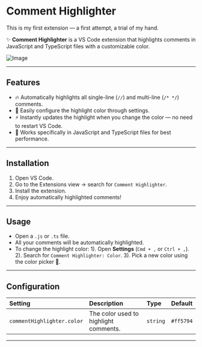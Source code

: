 # Comment Highlighter
This is my first extension — a first attempt, a trial of my hand.

✨ **Comment Highlighter** is a VS Code extension that highlights comments in JavaScript and TypeScript files with a customizable color.

![Image](https://github.com/user-attachments/assets/6597f2c0-c288-47ae-a11e-00785988cebd)

---

## Features

- 🔥 Automatically highlights all single-line (`//`) and multi-line (`/* */`) comments.
- 🎨 Easily configure the highlight color through settings.
- ⚡ Instantly updates the highlight when you change the color — no need to restart VS Code.
- 🧠 Works specifically in JavaScript and TypeScript files for best performance.

---

## Installation

1. Open VS Code.
2. Go to the Extensions view → search for `Comment Highlighter`.
3. Install the extension.
4. Enjoy automatically highlighted comments!

---

## Usage

- Open a `.js` or `.ts` file.
- All your comments will be automatically highlighted.
- To change the highlight color:
  1). Open **Settings** (`Cmd + ,` or `Ctrl + ,`).
  2). Search for `Comment Highlighter: Color`.
  3). Pick a new color using the color picker 🎨.

---

## Configuration

| Setting | Description | Type | Default |
|:---|:---|:---|:---|
| `commentHighlighter.color` | The color used to highlight comments. | `string` | `#ff5794` |

---
